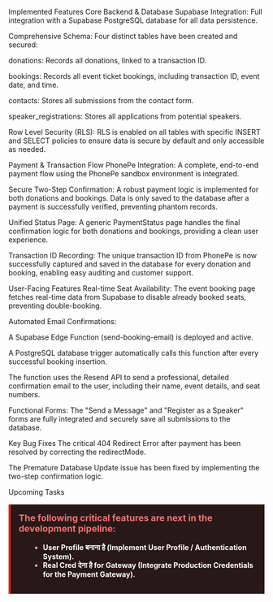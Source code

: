 

Implemented Features
Core Backend & Database
Supabase Integration: Full integration with a Supabase PostgreSQL database for all data persistence.

Comprehensive Schema: Four distinct tables have been created and secured:

donations: Records all donations, linked to a transaction ID.

bookings: Records all event ticket bookings, including transaction ID, event date, and time.

contacts: Stores all submissions from the contact form.

speaker_registrations: Stores all applications from potential speakers.

Row Level Security (RLS): RLS is enabled on all tables with specific INSERT and SELECT policies to ensure data is secure by default and only accessible as needed.

Payment & Transaction Flow
PhonePe Integration: A complete, end-to-end payment flow using the PhonePe sandbox environment is integrated.

Secure Two-Step Confirmation: A robust payment logic is implemented for both donations and bookings. Data is only saved to the database after a payment is successfully verified, preventing phantom records.

Unified Status Page: A generic PaymentStatus page handles the final confirmation logic for both donations and bookings, providing a clean user experience.

Transaction ID Recording: The unique transaction ID from PhonePe is now successfully captured and saved in the database for every donation and booking, enabling easy auditing and customer support.

User-Facing Features
Real-time Seat Availability: The event booking page fetches real-time data from Supabase to disable already booked seats, preventing double-booking.

Automated Email Confirmations:

A Supabase Edge Function (send-booking-email) is deployed and active.

A PostgreSQL database trigger automatically calls this function after every successful booking insertion.

The function uses the Resend API to send a professional, detailed confirmation email to the user, including their name, event details, and seat numbers.

Functional Forms: The "Send a Message" and "Register as a Speaker" forms are fully integrated and securely save all submissions to the database.

Key Bug Fixes
The critical 404 Redirect Error after payment has been resolved by correcting the redirectMode.

The Premature Database Update issue has been fixed by implementing the two-step confirmation logic.

Upcoming Tasks
<div style="background-color: #281818; border-left: 4px solid #e62b1e; padding: 1rem; margin-top: 1rem; margin-bottom: 1rem;">
<p style="color: #f87171; font-weight: bold; font-size: 1.1rem; margin-top: 0;">
The following critical features are next in the development pipeline:
</p>
<ul style="color: #fca5a5; list-style-type: disc; margin-left: 1.5rem;">
<li><strong style="color: white;">User Profile बनाना है (Implement User Profile / Authentication System).</strong></li>
<li><strong style="color: white;">Real Cred देना है for Gateway (Integrate Production Credentials for the Payment Gateway).</strong></li>
</ul>
</div>
